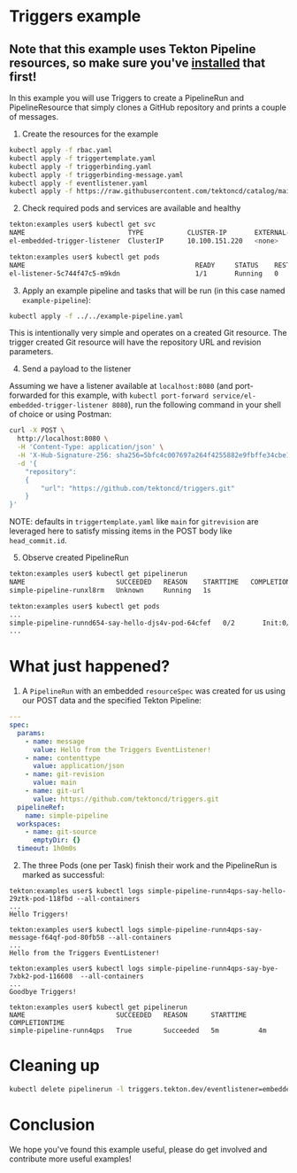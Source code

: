# Triggers example

## Note that this example uses Tekton Pipeline resources, so make sure you've [installed](https://github.com/tektoncd/pipeline/blob/main/docs/install.md) that first!

In this example you will use Triggers to create a PipelineRun and
PipelineResource that simply clones a GitHub repository and prints a couple of
messages.

1. Create the resources for the example

```sh
kubectl apply -f rbac.yaml
kubectl apply -f triggertemplate.yaml
kubectl apply -f triggerbinding.yaml
kubectl apply -f triggerbinding-message.yaml
kubectl apply -f eventlistener.yaml
kubectl apply -f https://raw.githubusercontent.com/tektoncd/catalog/main/task/git-clone/0.8/git-clone.yaml
```

2. Check required pods and services are available and healthy

```bash
tekton:examples user$ kubectl get svc
NAME                          TYPE           CLUSTER-IP       EXTERNAL-IP   PORT(S)          AGE
el-embedded-trigger-listener  ClusterIP      10.100.151.220   <none>        8080/TCP         48s  <--- this will receive the event
```

```bash
tekton:examples user$ kubectl get pods
NAME                                           READY     STATUS    RESTARTS   AGE
el-listener-5c744f47c5-m9kdn                   1/1       Running   0          78s
```

3. Apply an example pipeline and tasks that will be run (in this case named `example-pipeline`):

```bash
kubectl apply -f ../../example-pipeline.yaml
```

This is intentionally very simple and operates on a created Git resource. The
trigger created Git resource will have the repository URL and revision
parameters.

4. Send a payload to the listener

Assuming we have a listener available at `localhost:8080` (and port-forwarded
for this example, with `kubectl port-forward service/el-embedded-trigger-listener 8080`),
run the following command in your shell of choice or using Postman:

```bash
curl -X POST \
  http://localhost:8080 \
  -H 'Content-Type: application/json' \
  -H 'X-Hub-Signature-256: sha256=5bfc4c007697a264f4255882e9fbffe34cbe1cf6040118db7e017e6200f45acd' \
  -d '{
	"repository":
	{
		"url": "https://github.com/tektoncd/triggers.git"
	}
}'
```

NOTE: defaults in `triggertemplate.yaml` like `main` for `gitrevision` are leveraged here to 
satisfy missing items in the POST body like `head_commit.id`.

5. Observe created PipelineRun

```bash
tekton:examples user$ kubectl get pipelinerun
NAME                       SUCCEEDED   REASON    STARTTIME   COMPLETIONTIME
simple-pipeline-runxl8rm   Unknown     Running   1s
```

```bash
tekton:examples user$ kubectl get pods
...
simple-pipeline-runnd654-say-hello-djs4v-pod-64cfef   0/2       Init:0/2   0          1s
...
```

# What just happened?

1. A `PipelineRun` with an embedded `resourceSpec` was created for us using our
   POST data and the specified Tekton Pipeline:

```yaml
---
spec:
  params:
    - name: message
      value: Hello from the Triggers EventListener!
    - name: contenttype
      value: application/json
    - name: git-revision
      value: main
    - name: git-url
      value: https://github.com/tektoncd/triggers.git
  pipelineRef:
    name: simple-pipeline
  workspaces:
    - name: git-source
      emptyDir: {}
  timeout: 1h0m0s
```

2. The three Pods (one per Task) finish their work and the PipelineRun is marked
   as successful:

```
tekton:examples user$ kubectl logs simple-pipeline-runn4qps-say-hello-29ztk-pod-118fbd --all-containers
...
Hello Triggers!
```

```
tekton:examples user$ kubectl logs simple-pipeline-runn4qps-say-message-f64qf-pod-80fb58 --all-containers
...
Hello from the Triggers EventListener!
```

```
tekton:examples user$ kubectl logs simple-pipeline-runn4qps-say-bye-7xbk2-pod-116608  --all-containers
...
Goodbye Triggers!
```

```
tekton:examples user$ kubectl get pipelinerun
NAME                       SUCCEEDED   REASON      STARTTIME   COMPLETIONTIME
simple-pipeline-runn4qps   True        Succeeded   5m          4m
```

# Cleaning up

```sh
kubectl delete pipelinerun -l triggers.tekton.dev/eventlistener=embedded-trigger-listener
```

# Conclusion

We hope you've found this example useful, please do get involved and contribute
more useful examples!
